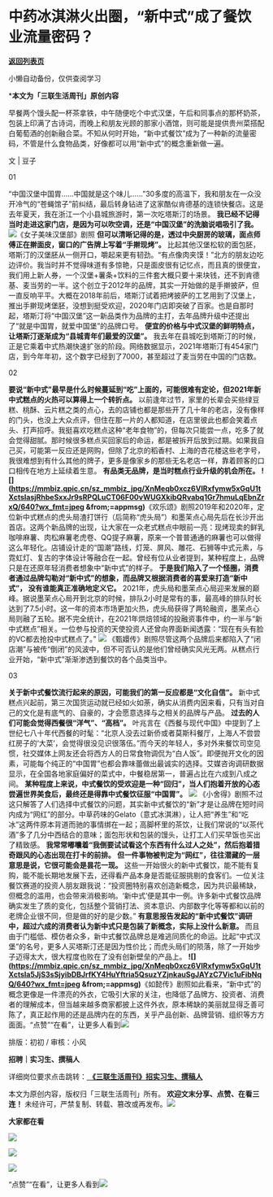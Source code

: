 # 中药冰淇淋火出圈，“新中式”成了餐饮业流量密码？

[**返回列表页**](/gzh/三联生活周刊)

小懒自动备份，仅供查阅学习

***本文为「三联生活周刊」原创内容**  
  
  
早餐两个馒头配一杯茶拿铁，中午随便吃个中式汉堡，午后和同事点的那杯奶茶，包装上印满了古诗词，而晚上和朋友光顾的那家小酒馆，则可能是提供贵州菜搭配白葡萄酒的创新融合菜。不知从何时开始，“新中式餐饮”成为了一种新的流量密码，不管是什么食物品类，好像都可以用“新中式”的概念重新做一遍。  
  
  
文 | 豆子

01

“中国汉堡中国胃……中国就是这个味儿……”30多度的高温下，我和朋友在一众没开冷气的“苍蝇馆子”前纠结，最后转身钻进了这家酷似肯德基的连锁快餐店。这是去年夏天，我在浙江一个小县城旅游时，第一次吃塔斯汀的场景。
**我已经不记得当时走进这家门店，是因为可以吹空调，还是“中国汉堡”的洗脑说唱吸引了我。**![](https://mmbiz.qpic.cn/sz_mmbiz_jpg/XnMeqb0xcz6VIRxfymw5xGqU1tXctslaZ37ribGicRGBCpvFGwXKcWwSRWA2vUN8WIsoFQCGKkThSeoRscmXeiaMw/640?wx_fmt=jpeg)《女子美味汉堡部》剧照
**但可以清晰记得的是，透过中央厨房的玻璃，面点师傅正在擀面皮，窗口的广告牌上写着“手擀现烤”。**
比起其他汉堡松软的面包胚，塔斯汀的汉堡胚从一侧开口，嚼起来更有韧劲。“有点像肉夹馍！”北方的朋友边吃边评价。我当时并不觉得味道有多惊艳，只是面皮很有记忆点，而且真的很便宜，我们用上新人券，一个汉堡+薯条+饮料的三件套大概只要十来块钱，还不到肯德基、麦当劳的一半。这个创立于2012年的品牌，其实一开始做的是手擀披萨，但一直反响平平。大概在2018年前后，塔斯汀试着把烤披萨的工艺用到了汉堡上，推出手擀现烤堡胚，没想到挺受欢迎，2020年门店即突破了百家。也是自那时起，塔斯汀将“中国汉堡”这一新品类作为品牌的主打，去年品牌升级中还提出了“就是中国胃，就爱中国堡”的品牌口号。
**便宜的价格与中式汉堡的鲜明特点，让塔斯汀逐渐成为“县城青年们最爱的汉堡”。**
我去年在县城吃到塔斯汀的时候，正是它乘着中式热潮快速扩张的阶段。网络数据显示，2021年塔斯汀有454家门店，到今年年初，这个数字已经到了7000，甚至超过了麦当劳在中国的门店数。

02

 **要说“新中式”最早是什么时候蔓延到“吃”上面的，可能很难有定论，但2021年新中式糕点的火热可以算得上一个转折点。**
以前逢年过节，家里的长辈会买些绿豆糕、桃酥、云片糕之类的点心，去的店铺也都是那些开了几十年的老店，没有像样的门头，也没上大众点评，但住在那一片的人都知道，在店里彼此也都会笑着点头、打声招呼。我挺喜欢吃糕点这种“老年食物”的，但每次只能尝一点，吃多了就会觉得甜腻。那时候很多糕点买回家后的命运，都是被拆开后放到过期。如果我自己买，可能第一反应还是网购，但除了北京的稻香村、上海的杏花楼这些老字号，我很难想到有什么其他的牌子，更多是像家乡的那些无名老店一样，靠着顾客的口口相传在地方上延续着生意。
**有品类无品牌，是当时糕点行业升级的机会所在。**
**![](https://mmbiz.qpic.cn/sz_mmbiz_jpg/XnMeqb0xcz6VIRxfymw5xGqU1tXctslasjRhbeSxxJr9sRPQLuCT06F00vWUGXkibQRvabq1Gr7hmuLqEbnZrxQ/640?wx_fmt=jpeg
&from;=appmsg)**《欢乐颂》剧照2019年和2020年，定位新中式糕点的虎头局渣打饼行（后简称“虎头局”）和墨茉点心局先后在长沙开出首店。这两个新品牌的出现，让大家在一众老式糕点中眼前一亮：现烤现卖的鲜乳咖啡麻薯、肉松麻薯老虎卷、QQ提子麻薯，原来一个普普通通的麻薯也可以做得这么年轻化。店铺设计走的“国潮”路线，灯笼、屏风、雕花、石狮等中式元素，与霓虹灯、复古的字体设计等融合在一起。曾经有位从业者提到，某种程度上，品牌只是在还原年轻消费者想象中“新中式”的样子。
**于是我们陷入了一个怪圈，消费者通过品牌勾勒对“新中式”的想象，而品牌又根据消费者的喜爱来打造“新中式”， 没有谁能真正准确地定义它。**
2021年，虎头局和墨茉点心局迎来发展的巅峰。据说墨茉点心局开到北京的时候，排队2小时是常有的事，最高峰的排队时长达到了7.5小时。这一年的资本市场更加火热，虎头局获得了两轮融资，墨茉点心局则融了五轮。据不完全统计，在2021年烘焙领域的投融资事件中，约一半与“新中式糕点”相关。一位参与投资的天使投资人还曾向界面新闻透露：“现在有头有脸的VC都去抢投中式糕点了。”
**![](https://mmbiz.qpic.cn/sz_mmbiz_jpg/XnMeqb0xcz6VIRxfymw5xGqU1tXctsla9sXzcQhPwF4QvVKVbpP4ictM5FJbJ6zfsC0nibanoAicjicXVHwHuiaHiaQg/640?wx_fmt=jpeg)**
《甄嬛传》剧照尽管这两个品牌后来都陷入了“闭店潮”与被传“倒闭”的风波中，但不可否认的是他们曾经确实风光无两。从糕点行业开始，“新中式”渐渐渗透到餐饮的各个品类当中。

03

 **关于新中式餐饮流行起来的原因，可能我们的第一反应都是“文化自信”。**
新中式糕点兴起前，第三次国货运动就已经如火如荼，确实从消费内因来看，只有当对自己的文化是有底气的、自豪的，才会愿意选择与之相关的品牌与产品。
**过去的人们可能会觉得西餐很“洋气”、“高档”。**
叶兆言在《西餐与现代中国》中提到了上世纪七八十年代西餐的时髦：“北京人没去过新侨或者莫斯科餐厅，上海人不尝尝红房子的‘大菜’，会觉得很没见识很落伍。”而今天的年轻人，多对外来餐饮司空见惯，社交媒体上网友还会将西方人的日常食物调侃为“白人饭”。即便抛开文化的因素，可能每个纯正的“中国胃”也都会靠味蕾做出最诚实的选择。艾媒咨询调研数据显示，在全国各地家庭偏好的菜式中，中餐稳居第一，普遍占比在六成到八成之间。
**某种程度上来说，中式餐饮的受欢迎是一种“回归”，当人们抱着开放的心态尝遍世界美食后，最终还是得靠中式餐饮征服“中国胃”。**
**![](https://mmbiz.qpic.cn/sz_mmbiz_jpg/XnMeqb0xcz6VIRxfymw5xGqU1tXctslaD6EL3bB5qsVziaQ3FBydU2ukR0Rou7CTofGt2mCticibdEwciciawYibLjOg/640?wx_fmt=jpeg)**
《小舍得》剧照不过这只解答了人们选择中式餐饮的问题，其实新中式餐饮的“新”才是让品牌在短时间内成为“网红”的部分。中草药味的Gelato（意式冰淇淋），让人把“养生”和“吃冰”这两件原本背道而驰的事情绑在一起；高脚杯里的茶饮，让我们常说的“以茶代酒”多了几分中西结合的意味；面包形状和包装的馒头，让打工人们买早饭也买出了精致感。
**我常常嘟囔着“我倒要试试看这个东西有什么过人之处”，然后抱着猎奇跟风的心态出现在打卡的前排。**
**但一件事物被判定为“网红”，往往潜藏的一层意思是说，它很可能会是昙花一现。**
这些一开始很火的新中式餐饮，能不能有复购，能不能长期地发展下去，还得看产品本身是否能征服挑剔的食客们。一位关注餐饮赛道的投资人朋友跟我说：“投资圈特别喜欢创造新概念，因为共识最稀缺，但概念的滥用，也会带来消极影响。‘新中式’便是其中一例。许多新中式餐饮品牌确实发生了质的变化，包括整个营销打法、资本意识、内部数字化等等都和以前的老牌企业很不同，但是做的好的是少数。”
**有意思报告发起的“新中式餐饮”调研中，超过六成的消费者认为新中式只是包装了新概念，实际上没什么新意。**
而且由于门槛低、模仿者众多，新中式餐饮品牌总是难逃同质化的命运。比起“中式汉堡”的名号，更多人买塔斯汀还是因为性价比；而虎头局们的陨落，除了一开始步子迈得太大，很大程度也败在了没有创新壁垒的产品上。
**![](https://mmbiz.qpic.cn/sz_mmbiz_jpg/XnMeqb0xcz6VIRxfymw5xGqU1tXctsla5JjS3sSjyibDBJrfKY4HuYftria5QsuzYZjnkauSgJAYzC7Vic1uFibNqQ/640?wx_fmt=jpeg
&from;=appmsg)**《如懿传》剧照如此看来，“新中式”的概念更像是一件漂亮的外衣，它吸引大家的关注，也降低了品牌方、投资者、消费者的理解成本，但当越来越多商家都披上这件外衣，原本稀缺的美丽就显得乏善可陈了，真正起作用的还是品牌内在的东西，关乎产品创新、品牌营销、组织等方方面面。“点赞”“在看”，让更多人看到![](https://mmbiz.qpic.cn/mmbiz_gif/c2Sib3Mp7pON9hkSZwdTibRHNZSMPyiapUCHJwlyoZVBC3SfmPmF0VKjkm3NiaToQloHFJ6icyicqZnqgXp6pSQJt5gg/640?wx_fmt=gif&from;=appmsg&wxfrom;=5&wx;_lazy=1&tp;=wxpic)  
  
  
  
  
  

排版：初初 / 审核：小风

  
 **招聘｜实习生、撰稿人**  

详细岗位要求点击跳转：[
**《三联生活周刊》招实习生、撰稿人**](http://mp.weixin.qq.com/s?__biz=MTc5MTU3NTYyMQ==&mid=2651136871&idx=3&sn=f1c0777fe9d31881e5dfca68ebc2937f&chksm=5907324d6e70bb5b3546dfe1c7b31b5fe05664bebbf36356ba9a1a352e0678444cad62875ad4&scene=21#wechat_redirect)

本文为原创内容，版权归「三联生活周刊」所有。 **欢迎文末分享、点赞、在看三连！**
未经许可，严禁复制、转载、篡改或再发布。![](https://mmbiz.qpic.cn/sz_mmbiz_png/Gg7Qtoh7Aic9ZTmAdCc80b4nD7xicgPt863QWU7oNswDx19XrjfTtSl8QwatY2EEZGuNd1WRRiapDZjcDhTnNYmBg/640?wx_fmt=other&wxfrom;=5&wx;_lazy=1&wx;_co=1&retryload;=1&tp;=webp)

 **大家都在看**

  
[![](https://mmbiz.qpic.cn/mmbiz_jpg/c2Sib3Mp7pOPtDyJvbE9nvz1ia7VDEInM5VTMMiatuxtqzAGv111alUhzyibgs2jNtgcDeI5ONNqAIlOwtaGgL6hUw/640?wx_fmt=jpeg&tp;=wxpic&wxfrom;=5&wx;_lazy=1&wx;_co=1)](http://mp.weixin.qq.com/s?__biz=MTc5MTU3NTYyMQ==&mid=2651418171&idx=2&sn=0c8802833d822ef2f1f05d5bc4a143ea&chksm=590b7f116e7cf6079232eebe3f021dcfd98e4de8daa862255cf9581497aed6fdd523cb136646&scene=21#wechat_redirect)  

![](https://mmbiz.qpic.cn/sz_mmbiz_png/Gg7Qtoh7Aic9ZTmAdCc80b4nD7xicgPt86k1kgpU51hWCHjV92ryhVW35PLCvLhxLw9XDhXjgeDyZhHSx5EbRcfg/640?wx_fmt=other&wxfrom;=5&wx;_lazy=1&wx;_co=1&retryload;=1&tp;=webp)

  
  
[![](https://mmbiz.qpic.cn/mmbiz_jpg/c2Sib3Mp7pOOscRuZrCibCxsE1u7UtPialkZVdnsVfBBVIibicXz2dOryRyANicobSjntgBDLQWwVDLqIjZ68BicsnwDQ/640?wx_fmt=other&from;=appmsg&wxfrom;=5&wx;_lazy=1&wx;_co=1&tp;=webp)]()  
  
“点赞”“在看”，让更多人看到![](https://mmbiz.qpic.cn/mmbiz_gif/c2Sib3Mp7pON9hkSZwdTibRHNZSMPyiapUCHJwlyoZVBC3SfmPmF0VKjkm3NiaToQloHFJ6icyicqZnqgXp6pSQJt5gg/640?wx_fmt=gif&from;=appmsg&wxfrom;=5&wx;_lazy=1&tp;=wxpic)

